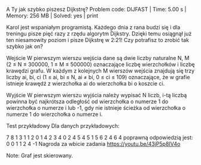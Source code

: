 A Ty jak szybko piszesz Dijkstrę?
Problem code: DIJFAST | Time: 5.00 s | Memory: 256 MB | Solved: yes | print

Karol jest wspaniałym programistą. Każdego dnia z rana budzi się i dla treningu pisze pięć razy z rzędu algorytm Dijkstry. Dzięki temu osiągnął już ten niesamowity poziom i pisze Dijkstrę w 2:21! Czy potrafisz to zrobić tak szybko jak on?

Wejście
W pierwszym wierszu wejścia dane są dwie liczby naturalne N, M (2 ≤ N ≤ 300000, 1 ≤ M ≤ 500000) oznaczające liczbę wierzchołków i liczbę krawędzi grafu. W każdym z kolejnych M wierszów wejścia znajdują się trzy liczby ai, bi, ci (1 ≤ ai, bi ≤ N, ai ≠ bi, 0 ≤ ci ≤ 109) oznaczające, że w grafie istnieje krawędź z wierzchołka ai do wierzchołka bi o koszcie ci.

Wyjście
W pierwszym wierszu wyjścia należy wypisać N liczb, i-tą liczbą powinna być najkrótsza odległość od wierzchołka o numerze 1 do wierzchołka o numerze i lub -1, gdy nie istnieje ścieżka od wierzchołka o numerze 1 do wierzchołka o numerze i.

Test przykładowy
Dla danych przykładowych:

7 8
1 3 1
1 2 0
1 4 2
3 4 0
2 4 5
4 5 1
5 6 2
4 6 4
poprawną odpowiedzią jest:
0 0 1 1 2 4 -1
Nagroda za wbicie zadania
https://youtu.be/43jP5p8IV4o

Note: Graf jest skierowany.

